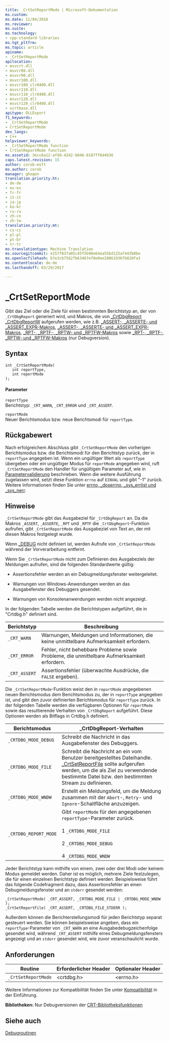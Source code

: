 ```yaml
---
title: _CrtSetReportMode | Microsoft-Dokumentation
ms.custom: 
ms.date: 11/04/2016
ms.reviewer: 
ms.suite: 
ms.technology:
- cpp-standard-libraries
ms.tgt_pltfrm: 
ms.topic: article
apiname:
- _CrtSetReportMode
apilocation:
- msvcrt.dll
- msvcr80.dll
- msvcr90.dll
- msvcr100.dll
- msvcr100_clr0400.dll
- msvcr110.dll
- msvcr110_clr0400.dll
- msvcr120.dll
- msvcr120_clr0400.dll
- ucrtbase.dll
apitype: DLLExport
f1_keywords:
- _CrtSetReportMode
- CrtSetReportMode
dev_langs:
- C++
helpviewer_keywords:
- _CrtSetReportMode function
- CrtSetReportMode function
ms.assetid: 3ecc6a12-afdd-4242-b046-8187ff6d4b36
caps.latest.revision: 15
author: corob-msft
ms.author: corob
manager: ghogen
translation.priority.ht:
- de-de
- es-es
- fr-fr
- it-it
- ja-jp
- ko-kr
- ru-ru
- zh-cn
- zh-tw
translation.priority.mt:
- cs-cz
- pl-pl
- pt-br
- tr-tr
ms.translationtype: Machine Translation
ms.sourcegitcommit: e257f037a05c45f5b98e64ea55bd125af443b0be
ms.openlocfilehash: b7e3cb7562fb63467ef0e0ee28861936fb820fa3
ms.contentlocale: de-de
ms.lasthandoff: 03/29/2017

---
```

# <a name="crtsetreportmode"></a>_CrtSetReportMode
Gibt das Ziel oder die Ziele für einen bestimmten Berichtstyp an, der von `_CrtDbgReport` generiert wird, und Makros, die von [_CrtDbgReport _CrtDbgReportW](../../c-runtime-library/reference/crtdbgreport-crtdbgreportw.md) aufgerufen werden, wie z.B. [_ASSERT-, _ASSERTE- und _ASSERT_EXPR-Makros](../../c-runtime-library/reference/assert-asserte-assert-expr-macros.md), [_ASSERT-, _ASSERTE- und _ASSERT_EXPR-Makros](../../c-runtime-library/reference/assert-asserte-assert-expr-macros.md), [_RPT-, _RPTF-, _RPTW- und _RPTFW-Makros](../../c-runtime-library/reference/rpt-rptf-rptw-rptfw-macros.md) sowie [_RPT-, _RPTF-, _RPTW- und _RPTFW-Makros](../../c-runtime-library/reference/rpt-rptf-rptw-rptfw-macros.md) (nur Debugversion).  
  
## <a name="syntax"></a>Syntax  
  
```  
int _CrtSetReportMode(   
   int reportType,  
   int reportMode   
);  
```  
  
#### <a name="parameters"></a>Parameter  
 `reportType`  
 Berichtstyp: `_CRT_WARN`, `_CRT_ERROR` und `_CRT_ASSERT`.  
  
 `reportMode`  
 Neuer Berichtsmodus bzw. neue Berichtsmodi für `reportType`.  
  
## <a name="return-value"></a>Rückgabewert  
 Nach erfolgreichem Abschluss gibt `_CrtSetReportMode` den vorherigen Berichtsmodus bzw. die Berichtsmodi für den Berichtstyp zurück, der in `reportType` angegeben ist. Wenn ein ungültiger Wert als `reportType` übergeben oder ein ungültiger Modus für `reportMode` angegeben wird, ruft `_CrtSetReportMode` den Handler für ungültigen Parameter auf, wie in [Parametervalidierung](../../c-runtime-library/parameter-validation.md) beschrieben. Wenn die weitere Ausführung zugelassen wird, setzt diese Funktion `errno` auf `EINVAL` und gibt "-1" zurück. Weitere Informationen finden Sie unter [errno, _doserrno, _sys_errlist und _sys_nerr](../../c-runtime-library/errno-doserrno-sys-errlist-and-sys-nerr.md).  
  
## <a name="remarks"></a>Hinweise  
 `_CrtSetReportMode` gibt das Ausgabeziel für `_CrtDbgReport` an. Da die Makros `_ASSERT`, `_ASSERTE`, `_RPT` und `_RPTF` die `_CrtDbgReport`-Funktion aufrufen, gibt `_CrtSetReportMode` das Ausgabeziel von Text an, der mit diesen Makros festgelegt wurde.  
  
 Wenn [_DEBUG](../../c-runtime-library/debug.md) nicht definiert ist, werden Aufrufe von `_CrtSetReportMode` während der Vorverarbeitung entfernt.  
  
 Wenn Sie `_CrtSetReportMode` nicht zum Definieren des Ausgabeziels der Meldungen aufrufen, sind die folgenden Standardwerte gültig:  
  
-   Assertionsfehler werden an ein Debugmeldungsfenster weitergeleitet.  
  
-   Warnungen von Windows-Anwendungen werden an das Ausgabefenster des Debuggers gesendet.  
  
-   Warnungen von Konsolenanwendungen werden nicht angezeigt.  
  
 In der folgenden Tabelle werden die Berichtstypen aufgeführt, die in "Crtdbg.h" definiert sind.  
  
|Berichtstyp|Beschreibung|  
|-----------------|-----------------|  
|`_CRT_WARN`|Warnungen, Meldungen und Informationen, die keine unmittelbare Aufmerksamkeit erfordern.|  
|`_CRT_ERROR`|Fehler, nicht behebbare Probleme sowie Probleme, die unmittelbare Aufmerksamkeit erfordern.|  
|`_CRT_ASSERT`|Assertionsfehler (überwachte Ausdrücke, die `FALSE` ergeben).|  
  
 Die `_CrtSetReportMode`-Funktion weist den in `reportMode` angegebenen neuen Berichtsmodus dem Berichtsmodus zu, der in `reportType` angegeben ist, und gibt den zuvor definierten Berichtsmodus für `reportType` zurück. In der folgenden Tabelle werden die verfügbaren Optionen für `reportMode` sowie das resultierende Verhalten von `_CrtDbgReport` aufgeführt. Diese Optionen werden als Bitflags in Crtdbg.h definiert.  
  
|Berichtsmodus|_CrtDbgReport-Verhalten|  
|-----------------|-----------------------------|  
|`_CRTDBG_MODE_DEBUG`|Schreibt die Nachricht in das Ausgabefenster des Debuggers.|  
|`_CRTDBG_MODE_FILE`|Schreibt die Nachricht an ein vom Benutzer bereitgestelltes Dateihandle. [_CrtSetReportFile](../../c-runtime-library/reference/crtsetreportfile.md) sollte aufgerufen werden, um die als Ziel zu verwendende bestimmte Datei bzw. den bestimmten Stream zu definieren.|  
|`_CRTDBG_MODE_WNDW`|Erstellt ein Meldungsfeld, um die Meldung zusammen mit der `Abort`-, `Retry`- und `Ignore`-Schaltfläche anzuzeigen.|  
|`_CRTDBG_REPORT_MODE`|Gibt `reportMode` für den angegebenen `reportType`-Parameter zurück.<br /><br /> 1   `_CRTDBG_MODE_FILE`<br /><br /> 2   `_CRTDBG_MODE_DEBUG`<br /><br /> 4   `_CRTDBG_MODE_WNDW`|  
  
 Jeder Berichtstyp kann mithilfe von einem, zwei oder drei Modi oder keinem Modus gemeldet werden. Daher ist es möglich, mehrere Ziele festzulegen, die für einen einzelnen Berichtstyp definiert werden. Beispielsweise führt das folgende Codefragment dazu, dass Assertionsfehler an einen Debugmeldungsfenster und an `stderr` gesendet werden:  
  
```  
_CrtSetReportMode( _CRT_ASSERT, _CRTDBG_MODE_FILE | _CRTDBG_MODE_WNDW );  
_CrtSetReportFile( _CRT_ASSERT, _CRTDBG_FILE_STDERR );  
```  
  
 Außerdem können die Berichterstellungsmodi für jeden Berichtstyp separat gesteuert werden. Sie können beispielsweise angeben, dass ein `reportType`-Parameter von `_CRT_WARN` an eine Ausgabedebugzeichenfolge gesendet wird, während `_CRT_ASSERT` mithilfe eines Debugmeldungsfensters angezeigt und an `stderr` gesendet wird, wie zuvor veranschaulicht wurde.  
  
## <a name="requirements"></a>Anforderungen  
  
|Routine|Erforderlicher Header|Optionaler Header|  
|-------------|---------------------|---------------------|  
|`_CrtSetReportMode`|\<crtdbg.h>|\<errno.h>|  
  
 Weitere Informationen zur Kompatibilität finden Sie unter [Kompatibilität](../../c-runtime-library/compatibility.md) in der Einführung.  
  
 **Bibliotheken:** Nur Debugversionen der [CRT-Bibliotheksfunktionen](../../c-runtime-library/crt-library-features.md)  
  
## <a name="see-also"></a>Siehe auch  
 [Debugroutinen](../../c-runtime-library/debug-routines.md)
